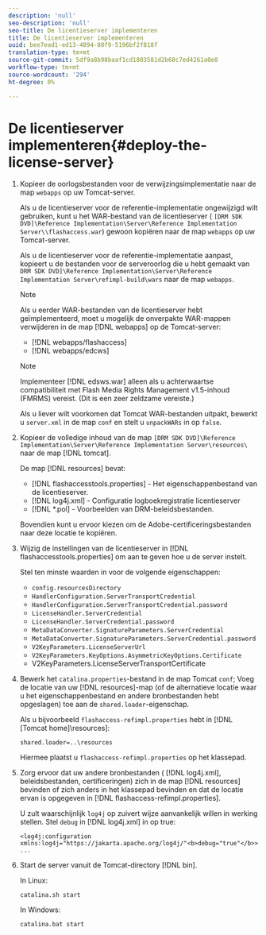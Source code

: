 ```yaml
---
description: 'null'
seo-description: 'null'
seo-title: De licentieserver implementeren
title: De licentieserver implementeren
uuid: bee7ead1-ed13-4894-80f9-5196bf2f818f
translation-type: tm+mt
source-git-commit: 5df9a8b98baaf1cd1803581d2b60c7ed4261a0e8
workflow-type: tm+mt
source-wordcount: '294'
ht-degree: 0%

---
```



# De licentieserver implementeren{#deploy-the-license-server}

1. Kopieer de oorlogsbestanden voor de verwijzingsimplementatie naar de map `webapps` op uw Tomcat-server.

   Als u de licentieserver voor de referentie-implementatie ongewijzigd wilt gebruiken, kunt u het WAR-bestand van de licentieserver ( `[DRM SDK DVD]\Reference Implementation\Server\Reference Implementation Server\\flashaccess.war`) gewoon kopiëren naar de map `webapps` op uw Tomcat-server.

   Als u de licentieserver voor de referentie-implementatie aanpast, kopieert u de bestanden voor de serveroorlog die u hebt gemaakt van `DRM SDK DVD]\Reference Implementation\Server\Reference Implementation Server\refimpl-build\wars` naar de map `webapps`.

   >[!NOTE]
   >
   >Als u eerder WAR-bestanden van de licentieserver hebt geïmplementeerd, moet u mogelijk de onverpakte WAR-mappen verwijderen in de map [!DNL webapps] op de Tomcat-server:
   >
   >* [!DNL webapps/flashaccess]
   >* [!DNL webapps/edcws]


   >[!NOTE]
   >
   >Implementeer [!DNL edsws.war] alleen als u achterwaartse compatibiliteit met Flash Media Rights Management v1.5-inhoud (FMRMS) vereist. (Dit is een zeer zeldzame vereiste.)
   >
   >Als u liever wilt voorkomen dat Tomcat WAR-bestanden uitpakt, bewerkt u `server.xml` in de map `conf` en stelt u `unpackWARs` in op `false`.

1. Kopieer de volledige inhoud van de map `[DRM SDK DVD]\Reference Implementation\Server\Reference Implementation Server\resources\` naar de map [!DNL tomcat].

   De map [!DNL resources] bevat:

   * [!DNL flashaccesstools.properties] - Het eigenschappenbestand van de licentieserver.
   * [!DNL log4j.xml] - Configuratie logboekregistratie licentieserver
   * [!DNL *.pol] - Voorbeelden van DRM-beleidsbestanden.

   Bovendien kunt u ervoor kiezen om de Adobe-certificeringsbestanden naar deze locatie te kopiëren.

1. Wijzig de instellingen van de licentieserver in [!DNL flashaccesstools.properties] om aan te geven hoe u de server instelt.

   Stel ten minste waarden in voor de volgende eigenschappen:

   * `config.resourcesDirectory`
   * `HandlerConfiguration.ServerTransportCredential`
   * `HandlerConfiguration.ServerTransportCredential.password`
   * `LicenseHandler.ServerCredential`
   * `LicenseHandler.ServerCredential.password`
   * `MetaDataConverter.SignatureParameters.ServerCredential`
   * `MetaDataConverter.SignatureParameters.ServerCredential.password`
   * `V2KeyParameters.LicenseServerUrl`
   * `V2KeyParameters.KeyOptions.AsymmetricKeyOptions.Certificate`
   * V2KeyParameters.LicenseServerTransportCertificate

1. Bewerk het `catalina.properties`-bestand in de map Tomcat `conf`; Voeg de locatie van uw [!DNL resources]-map (of de alternatieve locatie waar u het eigenschappenbestand en andere bronbestanden hebt opgeslagen) toe aan de `shared.loader`-eigenschap.

   Als u bijvoorbeeld `flashaccess-refimpl.properties` hebt in [!DNL [Tomcat home]\resources\]:

   ```
   shared.loader=..\resources
   ```

   Hiermee plaatst u `flashaccess-refimpl.properties` op het klassepad.
1. Zorg ervoor dat uw andere bronbestanden ( [!DNL log4j.xml], beleidsbestanden, certificeringen) zich in de map [!DNL resources] bevinden of zich anders in het klassepad bevinden en dat de locatie ervan is opgegeven in [!DNL flashaccess-refimpl.properties].

   U zult waarschijnlijk `log4j` op zuivert wijze aanvankelijk willen in werking stellen. Stel `debug` in [!DNL log4j.xml] in op true:

   ```
   <log4j:configuration xmlns:log4j="https://jakarta.apache.org/log4j/"<b>debug="true"</b>>
   ...
   ```

1. Start de server vanuit de Tomcat-directory [!DNL bin].

   In Linux:

   ```
   catalina.sh start
   ```

   In Windows:

   ```
   catalina.bat start
   ```
